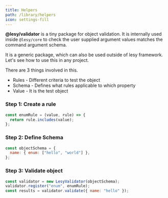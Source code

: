 ```yaml
---
title: Helpers
path: /library/helpers
icon: settings-fill
---
```


**@lesy/validator** is a tiny package for object validation. It is internally used inside `@lesy/core` to check the user supplied argument values matches the command argument schema.

It is a generic package, which can also be used outside of lesy framework. Let's see how to use this in any project.

There are 3 things involved in this.

- Rules - Different criteria to test the object
- Schema - Defines what rules applicable to which property
- Value - It is the test object

### Step 1: Create a rule

```js
const enumRule = (value, rule) => {
  return rule.includes(value);
};
```

### Step 2: Define Schema

```js
const objectSchema = {
  name: { enum: ["hello", "world"] },
};
```

### Step 3: Validate object

```js
const validator = new LesyValidator(objectSchema);
validator.register("enum", enumRule);
const results = validator.validate({ name: "hello" });
```
